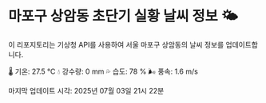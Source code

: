 
# 마포구 상암동 초단기 실황 날씨 정보 🌤️

이 리포지토리는 기상청 API를 사용하여 서울 마포구 상암동의 날씨 정보를 업데이트합니다. 

🌡️ 기온: 27.5 ℃
💧 강수량: 0 mm
💦 습도: 78 %
🌬️ 풍속: 1.6 m/s

마지막 업데이트 시각: 2025년 07월 03일 21시 22분    
